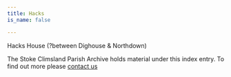 ```yaml
---
title: Hacks
is_name: false

---
```


Hacks House (?between Dighouse & Northdown)


The Stoke Climsland Parish Archive holds material under this index entry. To find out more please [contact us](/contact/)
